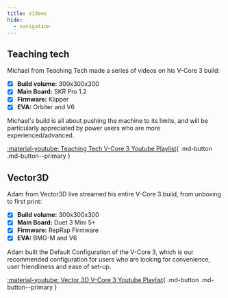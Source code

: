 ```yaml
---
title: Videos
hide:
  - navigation
---
```


## Teaching tech

Michael from Teaching Tech made a series of videos on his V-Core 3 build:

- [x] **Build volume:** 300x300x300   
- [x] **Main Board:** SKR Pro 1.2   
- [x] **Firmware:** Klipper       
- [x] **EVA:** Orbiter and V6

Michael's build is all about pushing the machine to its limits, and will be particularly appreciated by power users who are more experienced/advanced.

[:material-youtube: Teaching Tech V-Core 3 Youtube Playlist](https://www.youtube.com/watch?v=XoTxFs3BGuk&list=PLGqRUdq5ULsO0oLRZ1wiYvvpbhj4EV-Nf){ .md-button .md-button--primary }


## Vector3D

Adam from Vector3D live streamed his entire V-Core 3 build, from unboxing to first print:

- [x] **Build volume:** 300x300x300   
- [x] **Main Board:** Duet 3 Mini 5+ 
- [x] **Firmware:** RepRap Firmware       
- [x] **EVA:** BMG-M and V6

Adam built the Default Configuration of the V-Core 3, which is our recommended configuration for users who are looking for convenience, user friendliness and ease of set-up.

[:material-youtube: Vector 3D V-Core 3 Youtube Playlist](https://www.youtube.com/watch?v=9vuQLebiiAg&list=PLWL37f39O8e8akqQdy8Pjt2n6UtyTdXjF){ .md-button .md-button--primary }


